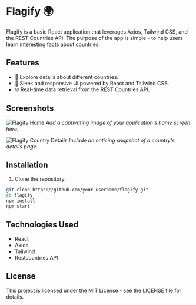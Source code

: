 # Flagify 🌍

Flagify is a basic React application that leverages Axios, Tailwind CSS, and the REST Countries API. The purpose of the app is simple - to help users learn interesting facts about countries.

## Features
- 🎉 Explore details about different countries.
- 🚀 Sleek and responsive UI powered by React and Tailwind CSS.
- 🌐 Real-time data retrieval from the REST Countries API.

## Screenshots
![Flagify Home](/images/home.png)
*Add a captivating image of your application's home screen here.*

![Flagify Country Details](/images/country-details.png)
*Include an enticing snapshot of a country's details page.*

## Installation

1. Clone the repository:

```bash
git clone https://github.com/your-username/flagify.git
cd flagify
npm install
npm start
```
## Technologies Used
- React
- Axios
- Tailwind
- Restcountries API
## License
This project is licensed under the MIT License - see the LICENSE file for details.